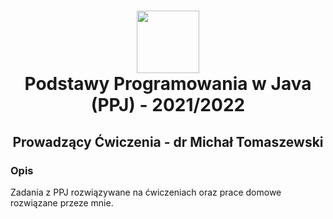 <h1 align="center">
  <div>
    <img width="100" src="https://user-images.githubusercontent.com/88508650/178162459-1cb35c87-903c-4a3b-8b63-b2aa88e344b0.svg" alt="" />
  </div>
Podstawy Programowania w Java (PPJ) - 2021/2022
</h1>

<h2 align="center"> Prowadzący Ćwiczenia - dr Michał Tomaszewski </h2>
<h3>Opis</h3>
Zadania z PPJ rozwiązywane na ćwiczeniach oraz prace domowe rozwiązane przeze mnie.

